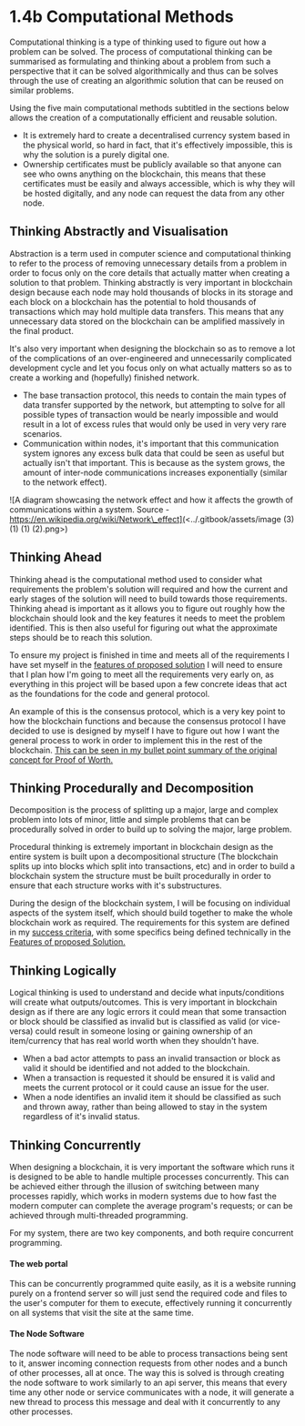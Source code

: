 # 1.4b Computational Methods

Computational thinking is a type of thinking used to figure out how a problem can be solved. The process of computational thinking can be summarised as formulating and thinking about a problem from such a perspective that it can be solved algorithmically and thus can be solves through the use of creating an algorithmic solution that can be reused on similar problems.

Using the five main computational methods subtitled in the sections below allows the creation of a computationally efficient and reusable solution.

* It is extremely hard to create a decentralised currency system based in the physical world, so hard in fact, that it's effectively impossible, this is why the solution is a purely digital one.
* Ownership certificates must be publicly available so that anyone can see who owns anything on the blockchain, this means that these certificates must be easily and always accessible, which is why they will be hosted digitally, and any node can request the data from any other node.

## Thinking Abstractly and Visualisation

Abstraction is a term used in computer science and computational thinking to refer to the process of removing unnecessary details from a problem in order to focus only on the core details that actually matter when creating a solution to that problem. Thinking abstractly is very important in blockchain design because each node may hold thousands of blocks in its storage and each block on a blockchain has the potential to hold thousands of transactions which may hold multiple data transfers. This means that any unnecessary data stored on the blockchain can be amplified massively in the final product.

It's also very important when designing the blockchain so as to remove a lot of the complications of an over-engineered and unnecessarily complicated development cycle and let you focus only on what actually matters so as to create a working and (hopefully) finished network.&#x20;

* The base transaction protocol, this needs to contain the main types of data transfer supported by the network, but attempting to solve for all possible types of transaction would be nearly impossible and would result in a lot of excess rules that would only be used in very very rare scenarios.
* Communication within nodes, it's important that this communication system ignores any excess bulk data that could be seen as useful but actually isn't that important. This is because as the system grows, the amount of inter-node communications increases exponentially (similar to the network effect).



![A diagram showcasing the network effect and how it affects the growth of communications within a system. Source - https://en.wikipedia.org/wiki/Network\_effect](<../.gitbook/assets/image (3) (1) (1) (2).png>)

## Thinking Ahead

Thinking ahead is the computational method used to consider what requirements the problem's solution will required and how the current and early stages of the solution will need to build towards those requirements. Thinking ahead is important as it allows you to figure out roughly how the blockchain should look and the key features it needs to meet the problem identified. This is then also useful for figuring out what the approximate steps should be to reach this solution.

To ensure my project is finished in time and meets all of the requirements I have set myself in the [features of proposed solution](../2.5-the-protocol/2.5.2-blocks-and-transactions/1.4a-features-of-the-proposed-solution.md) I will need to ensure that I plan how I'm going to meet all the requirements very early on, as everything in this project will be based upon a few concrete ideas that act as the foundations for the code and general protocol.&#x20;

An example of this is the consensus protocol, which is a very key point to how the blockchain functions and because the consensus protocol I have decided to use is designed by myself I have to figure out how I want the general process to work in order to implement this in the rest of the blockchain. [This can be seen in my bullet point summary of the original concept for Proof of Worth.](../2.5-the-protocol/2.5.3-consensus-algorithm/2.5.3.1-proof-of-worth-the-bullet-point-summary..md)

## Thinking Procedurally and Decomposition

Decomposition is the process of splitting up a major, large and complex problem into lots of minor, little and simple problems that can be procedurally solved in order to build up to solving the major, large problem.

Procedural thinking is extremely important in blockchain design as the entire system is built upon a decompositional structure (The blockchain splits up into blocks which split into transactions, etc) and in order to build a blockchain system the structure must be built procedurally in order to ensure that each structure works with it's substructures.

During the design of the blockchain system, I will be focusing on individual aspects of the system itself, which should build together to make the whole blockchain work as required. The requirements for this system are defined in my [success criteria](1.5-success-criteria.md), with some specifics being defined technically in the[ Features of proposed Solution.](../2.5-the-protocol/2.5.2-blocks-and-transactions/1.4a-features-of-the-proposed-solution.md)

## Thinking Logically

Logical thinking is used to understand and decide what inputs/conditions will create what outputs/outcomes. This is very important in blockchain design as if there are any logic errors it could mean that some transaction or block should be classified as invalid but is classified as valid (or vice-versa) could result in someone losing or gaining ownership of an item/currency that has real world worth when they shouldn't have.

* When a bad actor attempts to pass an invalid transaction or block as valid it should be identified and not added to the blockchain.
* When a transaction is requested it should be ensured it is valid and meets the current protocol or it could cause an issue for the user.
* When a node identifies an invalid item it should be classified as such and thrown away, rather than being allowed to stay in the system regardless of it's invalid status.

## Thinking Concurrently

When designing a blockchain, it is very important the software which runs it is designed to be able to handle multiple processes concurrently. This can be achieved either through the illusion of switching between many processes rapidly, which works in modern systems due to how fast the modern computer can complete the average program's requests; or can be achieved through multi-threaded programming.

For my system, there are two key components, and both require concurrent programming.

#### The web portal&#x20;

This can be concurrently programmed quite easily, as it is a website running purely on a frontend server so will just send the required code and files to the user's computer for them to execute, effectively running it concurrently on all systems that visit the site at the same time.

#### The Node Software

The node software will need to be able to process transactions being sent to it, answer incoming connection requests from other nodes and a bunch of other processes, all at once. The way this is solved is through creating the node software to work similarly to an api server, this means that every time any other node or service communicates with a node, it will generate a new thread to process this message and deal with it concurrently to any other processes.
